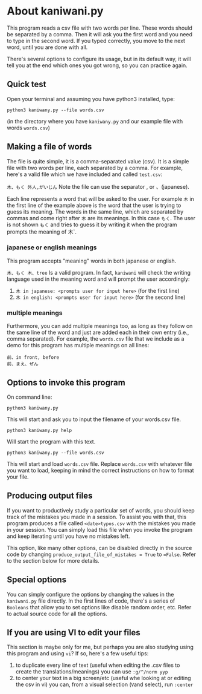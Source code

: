 # About kaniwani.py
This program reads a csv file with two words per line. These words should be separated by a comma. Then it will ask you the first word and you need to type in the second word. If you typed correctly, you move to the next word, until you are done with all. 

There's several options to configure its usage, but in its default way, it will tell you at the end which ones  you got wrong, so you can practice again. 

## Quick test

Open your terminal and assuming you have python3 installed, type: 

``python3 kaniwany.py --file words.csv``

(in the directory where you have ``kaniwany.py`` and our example file with words ``words.csv``)

## Making a file of words 
The file is quite simple, it is a comma-separated value (csv). It is a simple file with two words per line, each separated by a comma. For example, here's a valid file which we have included and called ``test.csv``:

``
木、もく
外人,がいじん
``
Note the file can use the separator , or 、(japanese).

Each line represents a word that will be asked to the user. For example `木` in the first line of the example above is the word that the user is trying to guess its meaning. The words in the same line, which are separated by commas and come right after `木` are its meanings. In this case `もく`. The user is not shown `もく` and tries to guess it by writing it when the program prompts the meaning of 木`. 

### japanese or english meanings

This program accepts "meaning" words in both japanese or english. 

``
木、もく
木、tree
``
Is a valid program. In fact, ``kaniwani`` will check the writing language used in the meaning word and will prompt the user accordingly:

1. ``木 in japanese: <prompts user for input here>`` (for the first line)
2. ``木 in english: <prompts user for input here>`` (for the second line)   

### multiple meanings

Furthermore, you can add multiple meanings too, as long as they follow on the same line of the word and just are added each in their own entry (i.e., comma separated). For example, the ``words.csv`` file that we include as a demo for this program has multiple meanings on all lines:

```
前、in front, before 
前、まえ、ぜん
```

## Options to invoke this program
On command line:

``python3 kaniwany.py``

This will start and ask you to input the filename of your words.csv file.

``python3 kaniwany.py help``

Will start the program with this text.

``python3 kaniwany.py --file words.csv``

This will start and load ``words.csv`` file. Replace ``words.csv`` with whatever file you want to load, keeping in mind the correct instructions on how to format your file.

## Producing output files 
If you want to productively study a particular set of words, you should keep track of the mistakes you made in a session. To assist you with that, this program produces a file called ``<date>typos.csv`` with the mistakes you made in your session. You can simply load this file when you invoke the program and keep iterating until you have no mistakes left. 

This option, like many other options, can be disabled directly in the source code by changing
``produce_output_file_of_mistakes = True`` to ``=False``. Refer to the section below for more details. 

## Special options
You can simply configure the options by changing the values in the ``kaniwani.py`` file directly. In the first lines of code, there's a series of ``Booleans`` that allow you to set options like disable random order, etc. Refer to actual source code for all the options.

## If you are using VI to edit your files

This section is maybe only for me, but perhaps you are also studying using this program and using ``vi``? If so, here's a few useful tips:

1. to duplicate every line of text (useful when editing the .csv files to create the translations/meanings) you can use ``:g/^/norm yyp``
2. to center your text in a big screen/etc (useful whe looking at or editing the csv in vi) you can, from a visual selection (``V``and select), run ``:center``

